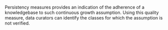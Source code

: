 Persistency  measures provides an indication of the adherence of a knowledgebase to such continuous growth assumption. Using this quality measure, data curators can identify the classes for which the assumption is not verified.